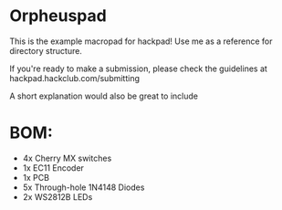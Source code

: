 # Orpheuspad

This is the example macropad for hackpad! Use me as a reference for directory structure.

If you're ready to make a submission, please check the guidelines at hackpad.hackclub.com/submitting

A short explanation would also be great to include


# BOM:
- 4x Cherry MX switches
- 1x EC11 Encoder
- 1x PCB
- 5x Through-hole 1N4148 Diodes
- 2x WS2812B LEDs